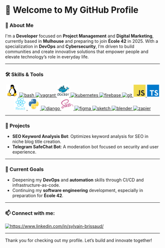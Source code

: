 # 👋 Welcome to My GitHub Profile

### 🚀 About Me
I'm a **Developer** focused on **Project Management** and **Digital Marketing**, currently based in **Mulhouse** and preparing to join **École 42** in 2025. With a specialization in **DevOps** and **Cybersecurity**, I’m driven to build communities and create innovative solutions that empower people and elevate technology’s role in everyday life.

---

### 🛠️ Skills & Tools

<p align="center">
    <a href="https://www.linux.org/" target="_blank" rel="noreferrer">
    <img
        src="https://raw.githubusercontent.com/devicons/devicon/master/icons/linux/linux-original.svg"
        alt="linux"
        width="40"
        height="40"
    />
    <a
    href="https://www.gnu.org/software/bash/"
    target="_blank"
    rel="noreferrer"
    >
    <img
        src="https://www.vectorlogo.zone/logos/gnu_bash/gnu_bash-icon.svg"
        alt="bash"
        width="40"
        height="40"
    />
    </a>
    <a href="https://www.vagrantup.com/" target="_blank" rel="noreferrer">
    <img
        src="https://www.vectorlogo.zone/logos/vagrantup/vagrantup-icon.svg"
        alt="vagrant"
        width="40"
        height="40"
    />
    </a>
    <a href="https://www.docker.com/" target="_blank" rel="noreferrer">
    <img
        src="https://raw.githubusercontent.com/devicons/devicon/master/icons/docker/docker-original-wordmark.svg"
        alt="docker"
        width="40"
        height="40"
    />
    </a>
    <a href="https://kubernetes.io" target="_blank" rel="noreferrer">
    <img
        src="https://www.vectorlogo.zone/logos/kubernetes/kubernetes-icon.svg"
        alt="kubernetes"
        width="40"
        height="40"
    />
    </a>
    <a href="https://firebase.google.com/" target="_blank" rel="noreferrer">
    <img
        src="https://www.vectorlogo.zone/logos/firebase/firebase-icon.svg"
        alt="firebase"
        width="40"
        height="40"
    />
    </a>
    </a>
    </a>
    <a href="https://git-scm.com/" target="_blank" rel="noreferrer">
    <img
        src="https://www.vectorlogo.zone/logos/git-scm/git-scm-icon.svg"
        alt="git"
        width="40"
        height="40"
    />
    </a>
    <a
    href="https://developer.mozilla.org/en-US/docs/Web/JavaScript"
    target="_blank"
    rel="noreferrer"
    >
    <img
        src="https://raw.githubusercontent.com/devicons/devicon/master/icons/javascript/javascript-original.svg"
        alt="javascript"
        width="40"
        height="40"
    />
    </a>
    <a
    href="https://www.typescriptlang.org/"
    target="_blank"
    rel="noreferrer"
    >
    <img
        src="https://raw.githubusercontent.com/devicons/devicon/master/icons/typescript/typescript-original.svg"
        alt="typescript"
        width="40"
        height="40"
    />
    <a href="https://reactjs.org/" target="_blank" rel="noreferrer">
    <img
        src="https://raw.githubusercontent.com/devicons/devicon/master/icons/react/react-original-wordmark.svg"
        alt="react"
        width="40"
        height="40"
    />
    <a href="https://www.python.org" target="_blank" rel="noreferrer">
    <img
        src="https://raw.githubusercontent.com/devicons/devicon/master/icons/python/python-original.svg"
        alt="python"
        width="40"
        height="40"
    />
    </a>
    </a>
    </a>
    <a href="https://www.djangoproject.com/" target="_blank" rel="noreferrer">
    <img
        src="https://cdn.worldvectorlogo.com/logos/django.svg"
        alt="django"
        width="40"
        height="40"
    />
    <a href="https://sass-lang.com" target="_blank" rel="noreferrer">
    <img
        src="https://raw.githubusercontent.com/devicons/devicon/master/icons/sass/sass-original.svg"
        alt="sass"
        width="40"
        height="40"
    />
    </a>
    <a href="https://www.figma.com/" target="_blank" rel="noreferrer">
    <img
        src="https://www.vectorlogo.zone/logos/figma/figma-icon.svg"
        alt="figma"
        width="40"
        height="40"
    />
    </a>
    <a href="https://www.sketch.com/" target="_blank" rel="noreferrer">
    <img
        src="https://www.vectorlogo.zone/logos/sketchapp/sketchapp-icon.svg"
        alt="sketch"
        width="40"
        height="40"
    />
    </a>
    <a href="https://www.blender.org/" target="_blank" rel="noreferrer">
    <img
        src="https://download.blender.org/branding/community/blender_community_badge_white.svg"
        alt="blender"
        width="40"
        height="40"
    />
    </a>
    <a href="https://zapier.com" target="_blank" rel="noreferrer">
    <img
        src="https://www.vectorlogo.zone/logos/zapier/zapier-icon.svg"
        alt="zapier"
        width="40"
        height="40"
    />
    </a>
</p>

---

### 💼 Projects

- **SEO Keyword Analysis Bot**: Optimizes keyword analysis for SEO in niche blog title creation.
- **Telegram SafeChat Bot**: A moderation bot focused on security and user experience.

---

### 🌱 Current Goals
- Deepening my **DevOps** and **automation** skills through CI/CD and infrastructure-as-code.
- Continuing my **software engineering** development, especially in preparation for **École 42**.

---

<h3 align="left">📫 Connect with me:</h3>
<p align="left">
<a href="https://linkedin.com/in/https://www.linkedin.com/in/sylvain-brissaud/" target="blank"><img align="center" src="https://raw.githubusercontent.com/rahuldkjain/github-profile-readme-generator/master/src/images/icons/Social/linked-in-alt.svg" alt="https://www.linkedin.com/in/sylvain-brissaud/" height="30" width="40" /></a>
</p>

---

Thank you for checking out my profile. Let’s build and innovate together!
